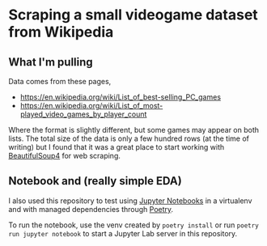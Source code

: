 # Scraping a small videogame dataset from Wikipedia
## What I'm pulling
Data comes from these pages,

- https://en.wikipedia.org/wiki/List_of_best-selling_PC_games
- https://en.wikipedia.org/wiki/List_of_most-played_video_games_by_player_count

Where the format is slightly different, but some games may appear on both lists. The total size of the data is only a few hundred rows (at the time of writing) but I found that it was a great place to start working with [BeautifulSoup4](https://www.crummy.com/software/BeautifulSoup/) for web scraping.

## Notebook and (really simple EDA)
I also used this repository to test using [Jupyter Notebooks](https://jupyter.org/) in a virtualenv and with managed dependencies through [Poetry](https://python-poetry.org/).

To run the notebook, use the venv created by ```poetry install``` or run ```poetry run jupyter notebook``` to start a Jupyter Lab server in this repository.